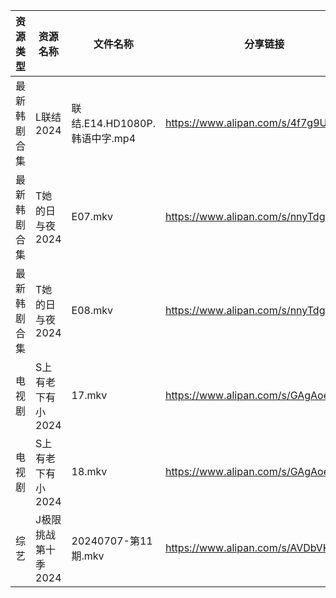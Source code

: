| 资源类型   | 资源名称         | 文件名称                    | 分享链接                                 | 更新时间                |
| ------ | ------------ | ----------------------- | ------------------------------------ | ------------------- |
| 最新韩剧合集 | L联结2024      | 联结.E14.HD1080P.韩语中字.mp4 | https://www.alipan.com/s/4f7g9UiAEUn | 2024-07-08 00:10:34 |
| 最新韩剧合集 | T她的日与夜2024   | E07.mkv                 | https://www.alipan.com/s/nnyTdgGkMzK | 2024-07-08 00:10:58 |
| 最新韩剧合集 | T她的日与夜2024   | E08.mkv                 | https://www.alipan.com/s/nnyTdgGkMzK | 2024-07-08 00:10:57 |
| 电视剧    | S上有老下有小2024  | 17.mkv                  | https://www.alipan.com/s/GAgAoekUHew | 2024-07-08 00:07:06 |
| 电视剧    | S上有老下有小2024  | 18.mkv                  | https://www.alipan.com/s/GAgAoekUHew | 2024-07-08 00:07:05 |
| 综艺     | J极限挑战第十季2024 | 20240707-第11期.mkv       | https://www.alipan.com/s/AVDbVKDwyT9 | 2024-07-08 00:08:33 |
